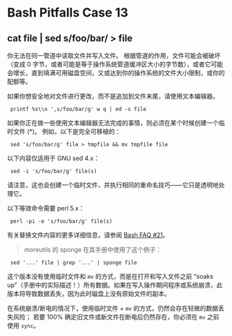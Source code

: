 # Bash Pitfalls Case 13
## cat file | sed s/foo/bar/ > file

你无法在同一管道中读取文件并写入文件。 根据管道的作用，文件可能会被破坏（变成 0 字节，或者可能是等于操作系统管道缓冲区大小的字节数），或者它可能会增长，直到填满可用磁盘空间，又或达到你的操作系统的文件大小限制，或你的配额等。

如果你想安全地对文件进行更改，而不是追加到文件末尾，请使用文本编辑器。

```shell
 printf %s\\n ',s/foo/bar/g' w q | ed -s file
```

如果你正在做一些使用文本编辑器无法完成的事情，则必须在某个时候创建一个临时文件 (*)。 例如，以下是完全可移植的：

```shell
 sed 's/foo/bar/g' file > tmpfile && mv tmpfile file
```

以下内容仅适用于 GNU sed 4.x：

```shell
 sed -i 's/foo/bar/g' file(s)
```

请注意，这也会创建一个临时文件，并执行相同的重命名技巧——它只是透明地处理它。

以下等效命令需要 perl 5.x：

```shell
 perl -pi -e 's/foo/bar/g' file(s)
```

有关替换文件内容的更多详细信息，请参阅 [Bash FAQ #21](http://mywiki.wooledge.org/BashFAQ/021)。

> moreutils 的 sponge 在其手册中使用了这个例子：

```shell
 sed '...' file | grep '...' | sponge file
```

这个版本没有使用临时文件和 `mv` 的方式，而是在打开和写入文件之前 “soaks up”（手册中的实际描述！）所有数据。如果在写入操作期间程序或系统崩溃，此版本将导致数据丢失，因为此时磁盘上没有原始文件的副本。

在系统崩溃/断电的情况下，使用临时文件 + `mv` 的方式，仍然会存在轻微的数据丢失风险； 若要 100% 确定旧文件或新文件在断电后仍然存在，你必须在 `mv` 之前使用 `sync`。